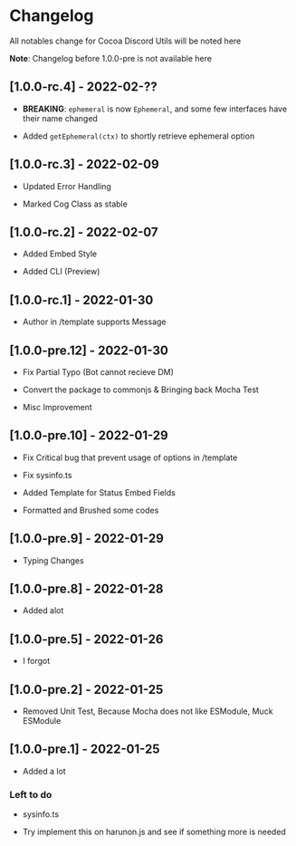 # Changelog

All notables change for Cocoa Discord Utils will be noted here

**Note**: Changelog before 1.0.0-pre is not available here

## [1.0.0-rc.4] - 2022-02-??

- **BREAKING**: `ephemeral` is now `Ephemeral`, and some few interfaces have
their name changed

- Added `getEphemeral(ctx)` to shortly retrieve ephemeral option

## [1.0.0-rc.3] - 2022-02-09

- Updated Error Handling

- Marked Cog Class as stable

## [1.0.0-rc.2] - 2022-02-07

- Added Embed Style

- Added CLI (Preview)

## [1.0.0-rc.1] - 2022-01-30

- Author in /template supports Message

## [1.0.0-pre.12] - 2022-01-30

- Fix Partial Typo (Bot cannot recieve DM)

- Convert the package to commonjs & Bringing back Mocha Test

- Misc Improvement

## [1.0.0-pre.10] - 2022-01-29

- Fix Critical bug that prevent usage of options in /template

- Fix sysinfo.ts

- Added Template for Status Embed Fields

- Formatted and Brushed some codes

## [1.0.0-pre.9] - 2022-01-29

- Typing Changes

## [1.0.0-pre.8] - 2022-01-28

- Added alot

## [1.0.0-pre.5] - 2022-01-26

- I forgot

## [1.0.0-pre.2] - 2022-01-25

- Removed Unit Test, Because Mocha does not like ESModule, Muck ESModule

## [1.0.0-pre.1] - 2022-01-25

- Added a lot

### Left to do

- sysinfo.ts

- Try implement this on harunon.js and see if something more is needed
